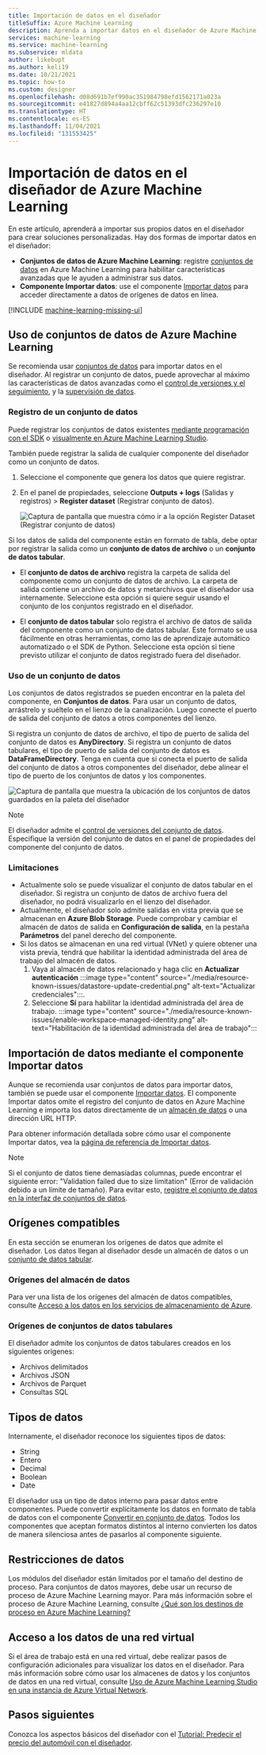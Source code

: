 ```yaml
---
title: Importación de datos en el diseñador
titleSuffix: Azure Machine Learning
description: Aprenda a importar datos en el diseñador de Azure Machine Learning por medio de conjuntos de datos de Azure Machine Learning y el componente Importar datos.
services: machine-learning
ms.service: machine-learning
ms.subservice: mldata
author: likebupt
ms.author: keli19
ms.date: 10/21/2021
ms.topic: how-to
ms.custom: designer
ms.openlocfilehash: d08d691b7ef990ac351984798efd1562171a023a
ms.sourcegitcommit: e41827d894a4aa12cbff62c51393dfc236297e10
ms.translationtype: HT
ms.contentlocale: es-ES
ms.lasthandoff: 11/04/2021
ms.locfileid: "131553425"
---
```

# <a name="import-data-into-azure-machine-learning-designer"></a>Importación de datos en el diseñador de Azure Machine Learning

En este artículo, aprenderá a importar sus propios datos en el diseñador para crear soluciones personalizadas. Hay dos formas de importar datos en el diseñador: 

* **Conjuntos de datos de Azure Machine Learning**: registre [conjuntos de datos](concept-data.md#datasets) en Azure Machine Learning para habilitar características avanzadas que le ayuden a administrar sus datos.
* **Componente Importar datos**: use el componente [Importar datos](algorithm-module-reference/import-data.md) para acceder directamente a datos de orígenes de datos en línea.

[!INCLUDE [machine-learning-missing-ui](../../includes/machine-learning-missing-ui.md)]

## <a name="use-azure-machine-learning-datasets"></a>Uso de conjuntos de datos de Azure Machine Learning

Se recomienda usar [conjuntos de datos](concept-data.md#datasets) para importar datos en el diseñador. Al registrar un conjunto de datos, puede aprovechar al máximo las características de datos avanzadas como el [control de versiones y el seguimiento](how-to-version-track-datasets.md), y la [supervisión de datos](how-to-monitor-datasets.md).

### <a name="register-a-dataset"></a>Registro de un conjunto de datos

Puede registrar los conjuntos de datos existentes [mediante programación con el SDK](how-to-create-register-datasets.md#datasets-sdk) o [visualmente en Azure Machine Learning Studio](how-to-connect-data-ui.md#create-datasets).

También puede registrar la salida de cualquier componente del diseñador como un conjunto de datos.

1. Seleccione el componente que genera los datos que quiere registrar.

1. En el panel de propiedades, seleccione **Outputs + logs** (Salidas y registros) > **Register dataset** (Registrar conjunto de datos).

    ![Captura de pantalla que muestra cómo ir a la opción Register Dataset (Registrar conjunto de datos)](media/how-to-designer-import-data/register-dataset-designer.png)

Si los datos de salida del componente están en formato de tabla, debe optar por registrar la salida como un **conjunto de datos de archivo** o un **conjunto de datos tabular**.

 - El **conjunto de datos de archivo** registra la carpeta de salida del componente como un conjunto de datos de archivo. La carpeta de salida contiene un archivo de datos y metarchivos que el diseñador usa internamente. Seleccione esta opción si quiere seguir usando el conjunto de los conjuntos registrado en el diseñador. 

 - El **conjunto de datos tabular** solo registra el archivo de datos de salida del componente como un conjunto de datos tabular. Este formato se usa fácilmente en otras herramientas, como las de aprendizaje automático automatizado o el SDK de Python. Seleccione esta opción si tiene previsto utilizar el conjunto de datos registrado fuera del diseñador.  
 

### <a name="use-a-dataset"></a>Uso de un conjunto de datos

Los conjuntos de datos registrados se pueden encontrar en la paleta del componente, en **Conjuntos de datos**. Para usar un conjunto de datos, arrástrelo y suéltelo en el lienzo de la canalización. Luego conecte el puerto de salida del conjunto de datos a otros componentes del lienzo. 

Si registra un conjunto de datos de archivo, el tipo de puerto de salida del conjunto de datos es **AnyDirectory**. Si registra un conjunto de datos tabulares, el tipo de puerto de salida del conjunto de datos es **DataFrameDirectory**. Tenga en cuenta que si conecta el puerto de salida del conjunto de datos a otros componentes del diseñador, debe alinear el tipo de puerto de los conjuntos de datos y los componentes.

![Captura de pantalla que muestra la ubicación de los conjuntos de datos guardados en la paleta del diseñador](media/how-to-designer-import-data/use-datasets-designer.png)


> [!NOTE]
> El diseñador admite el [control de versiones del conjunto de datos](how-to-version-track-datasets.md). Especifique la versión del conjunto de datos en el panel de propiedades del componente del conjunto de datos.

### <a name="limitations"></a>Limitaciones 

- Actualmente solo se puede visualizar el conjunto de datos tabular en el diseñador. Si registra un conjunto de datos de archivo fuera del diseñador, no podrá visualizarlo en el lienzo del diseñador.
- Actualmente, el diseñador solo admite salidas en vista previa que se almacenan en **Azure Blob Storage**. Puede comprobar y cambiar el almacén de datos de salida en **Configuración de salida**, en la pestaña **Parámetros** del panel derecho del componente.
- Si los datos se almacenan en una red virtual (VNet) y quiere obtener una vista previa, tendrá que habilitar la identidad administrada del área de trabajo del almacén de datos.
    1. Vaya al almacén de datos relacionado y haga clic en **Actualizar autenticación**
    :::image type="content" source="./media/resource-known-issues/datastore-update-credential.png" alt-text="Actualizar credenciales":::.
    1. Seleccione **Sí** para habilitar la identidad administrada del área de trabajo.
    :::image type="content" source="./media/resource-known-issues/enable-workspace-managed-identity.png" alt-text="Habilitación de la identidad administrada del área de trabajo":::

## <a name="import-data-using-the-import-data-component"></a>Importación de datos mediante el componente Importar datos

Aunque se recomienda usar conjuntos de datos para importar datos, también se puede usar el componente [Importar datos](algorithm-module-reference/import-data.md). El componente Importar datos omite el registro del conjunto de datos en Azure Machine Learning e importa los datos directamente de un [almacén de datos](concept-data.md#datastores) o una dirección URL HTTP.

Para obtener información detallada sobre cómo usar el componente Importar datos, vea la [página de referencia de Importar datos](algorithm-module-reference/import-data.md).

> [!NOTE]
> Si el conjunto de datos tiene demasiadas columnas, puede encontrar el siguiente error: "Validation failed due to size limitation" (Error de validación debido a un límite de tamaño). Para evitar esto, [registre el conjunto de datos en la interfaz de conjuntos de datos](how-to-connect-data-ui.md#create-datasets).

## <a name="supported-sources"></a>Orígenes compatibles

En esta sección se enumeran los orígenes de datos que admite el diseñador. Los datos llegan al diseñador desde un almacén de datos o un [conjunto de datos tabular](how-to-create-register-datasets.md#dataset-types).

### <a name="datastore-sources"></a>Orígenes del almacén de datos
Para ver una lista de los orígenes del almacén de datos compatibles, consulte [Acceso a los datos en los servicios de almacenamiento de Azure](how-to-access-data.md#supported-data-storage-service-types).

### <a name="tabular-dataset-sources"></a>Orígenes de conjuntos de datos tabulares

El diseñador admite los conjuntos de datos tabulares creados en los siguientes orígenes:
 * Archivos delimitados
 * Archivos JSON
 * Archivos de Parquet
 * Consultas SQL

## <a name="data-types"></a>Tipos de datos

Internamente, el diseñador reconoce los siguientes tipos de datos:

* String
* Entero
* Decimal
* Boolean
* Date

El diseñador usa un tipo de datos interno para pasar datos entre componentes. Puede convertir explícitamente los datos en formato de tabla de datos con el componente [Convertir en conjunto de datos](algorithm-module-reference/convert-to-dataset.md). Todos los componentes que aceptan formatos distintos al interno convierten los datos de manera silenciosa antes de pasarlos al componente siguiente.

## <a name="data-constraints"></a>Restricciones de datos

Los módulos del diseñador están limitados por el tamaño del destino de proceso. Para conjuntos de datos mayores, debe usar un recurso de proceso de Azure Machine Learning mayor. Para más información sobre el proceso de Azure Machine Learning, consulte [¿Qué son los destinos de proceso en Azure Machine Learning?](concept-compute-target.md#azure-machine-learning-compute-managed)

## <a name="access-data-in-a-virtual-network"></a>Acceso a los datos de una red virtual

Si el área de trabajo está en una red virtual, debe realizar pasos de configuración adicionales para visualizar los datos en el diseñador. Para más información sobre cómo usar los almacenes de datos y los conjuntos de datos en una red virtual, consulte [Uso de Azure Machine Learning Studio en una instancia de Azure Virtual Network](how-to-enable-studio-virtual-network.md).

## <a name="next-steps"></a>Pasos siguientes

Conozca los aspectos básicos del diseñador con el [Tutorial: Predecir el precio del automóvil con el diseñador](tutorial-designer-automobile-price-train-score.md).
